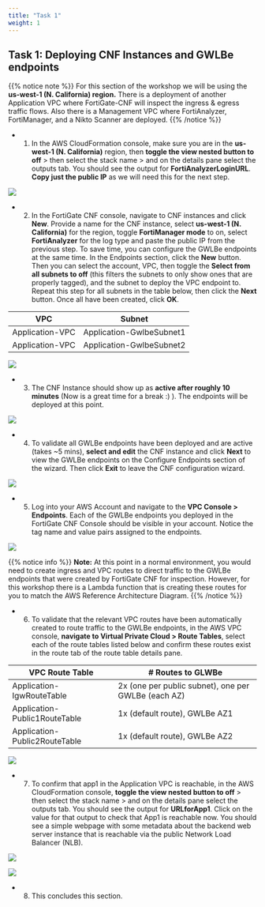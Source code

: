 ```yaml
---
title: "Task 1"
weight: 1
---
```



## Task 1: Deploying CNF Instances and GWLBe endpoints

{{% notice note %}}
For this section of the workshop we will be using the **us-west-1 (N. California) region.** There is a deployment of another Application VPC where FortiGate-CNF will inspect the ingress & egress traffic flows. Also there is a Management VPC where FortiAnalyzer, FortiManager, and a Nikto Scanner are deployed.
{{% /notice %}}

- 1.  In the AWS CloudFormation console, make sure you are in the **us-west-1 (N. California)** region, then **toggle the view nested button to off** > then select the stack name > and on the details pane select the outputs tab. You should see the output for **FortiAnalyzerLoginURL**. **Copy just the public IP** as we will need this for the next step.

![](image-t6-2.png)

- 2.  In the FortiGate CNF console, navigate to CNF instances and click **New**. Provide a name for the CNF instance, select **us-west-1 (N. California)** for the region, toggle **FortiManager mode** to on, select **FortiAnalyzer** for the log type and paste the public IP from the previous step. To save time, you can configure the GWLBe endpoints at the same time. In the Endpoints section, click the **New** button. Then you can select the account, VPC, then toggle the **Select from all subnets to off** (this filters the subnets to only show ones that are properly tagged), and the subnet to deploy the VPC endpoint to. Repeat this step for all subnets in the table below, then click the **Next** button. Once all have been created, click **OK**.

VPC | Subnet
---|---
Application-VPC | Application-GwlbeSubnet1
Application-VPC | Application-GwlbeSubnet2

![](image-t6-3.png)

- 3.  The CNF Instance should show up as **active after roughly 10 minutes** (Now is a great time for a break :) ). The endpoints will be deployed at this point.

![](image-t6-4.png)

- 4.  To validate all GWLBe endpoints have been deployed and are active (takes ~5 mins), **select and edit** the CNF instance and click **Next** to view the GWLBe endpoints on the Configure Endpoints section of the wizard. Then click **Exit** to leave the CNF configuration wizard.

![](image-t6-5.png)

- 5.  Log into your AWS Account and navigate to the **VPC Console > Endpoints**. Each of the GWLBe endpoints you deployed in the FortiGate CNF Console should be visible in your account. Notice the tag name and value pairs assigned to the endpoints.

![](image-t6-6.png)

{{% notice info %}}
**Note:** At this point in a normal environment, you would need to create ingress and VPC routes to direct traffic to the GWLBe endpoints that were created by FortiGate CNF for inspection. However, for this workshop there is a Lambda function that is creating these routes for you to match the AWS Reference Architecture Diagram.
{{% /notice %}}

- 6.  To validate that the relevant VPC routes have been automatically created to route traffic to the GWLBe endpoints, in the AWS VPC console, **navigate to Virtual Private Cloud > Route Tables**, select each of the route tables listed below and confirm these routes exist in the route tab of the route table details pane.

VPC Route Table | # Routes to GLWBe
---|---
Application-IgwRouteTable | 2x (one per public subnet), one per GWLBe (each AZ)
Application-Public1RouteTable | 1x (default route), GWLBe AZ1
Application-Public2RouteTable | 1x (default route), GWLBe AZ2

![](image-t6-7.png)

- 7.  To confirm that app1 in the Application VPC is reachable, in the AWS CloudFormation console, **toggle the view nested button to off** > then select the stack name > and on the details pane select the outputs tab. You should see the output for **URLforApp1**. Click on the value for that output to check that App1 is reachable now. You should see a simple webpage with some metadata about the backend web server instance that is reachable via the public Network Load Balancer (NLB).

![](image-t6-8.png)

![](image-t6-9.png)

- 8.  This concludes this section.
